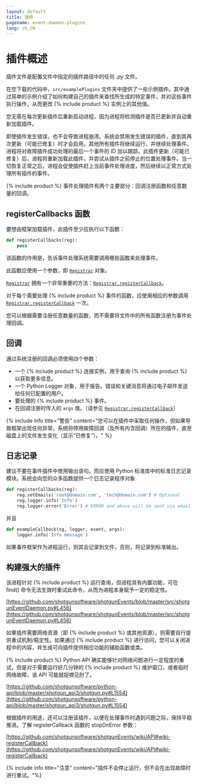 ```yaml
---
layout: default
title: 插件
pagename: event-daemon-plugins
lang: zh_CN
---
```


# 插件概述

插件文件是配置文件中指定的插件路径中的任何 _.py_ 文件。

在您下载的代码中，`src/examplePlugins` 文件夹中提供了一些示例插件。其中通过简单的示例介绍了如何构建自己的插件来查找所生成的特定事件，并对这些事件执行操作，从而更改 {% include product %} 实例上的其他值。

您无需在每次更新插件后重新启动进程，因为进程将检测插件是否已更新并自动重新加载插件。

即使插件发生错误，也不会导致进程崩溃。系统会禁用发生错误的插件，直到其再次更新（可能已修复）时才会启用。其他所有插件将继续运行，并继续处理事件。进程将对故障插件成功处理的最后一个事件的 ID 加以跟踪。此插件更新（可能已修复）后，进程将重新加载此插件，并尝试从插件之前停止的位置处理事件。当一切恢复正常之后，进程会促使插件赶上当前事件处理进度，然后继续以正常方式处理所有插件的事件。

{% include product %} 事件处理插件有两个主要部分：回调注册函数和任意数量的回调。

<a id="registerCallbacks_function"></a>

## registerCallbacks 函数

要想由框架加载插件，此插件至少应执行以下函数：

```python
def registerCallbacks(reg):
    pass
```

该函数的作用是，告诉事件处理系统需要调用哪些函数来处理事件。

此函数应使用一个参数，即 [`Registrar`](./event-daemon-api.md#Registrar) 对象。

[`Registrar`](./event-daemon-api.md#Registrar) 拥有一个非常重要的方法：[`Registrar.registerCallback`](./event-daemon-api.md#registercallback)。

对于每个需要处理 {% include product %} 事件的函数，应使用相应的参数调用 [`Registrar.registerCallback`](./event-daemon-api.md#registerCallback) 一次。

您可以根据需要注册任意数量的函数，而不需要将文件中的所有函数注册为事件处理回调。

<a id="Callbacks"></a>

## 回调

通过系统注册的回调必须使用四个参数：

- 一个 {% include product %} 连接实例，用于查询 {% include product %} 以获取更多信息。
- 一个 Python Logger 对象，用于报告。错误和关键消息将通过电子邮件发送给任何已配置的用户。
- 要处理的 {% include product %} 事件。
- 在回调注册时传入的 `args` 值。（请参见 [`Registrar.registerCallback`](./event-daemon-api.md#wiki-registerCallback)）

{% include info title="警告" content="您可以在插件中采取任何操作，但如果导致框架出现任何异常，系统将停用故障回调（及所有内含回调）所在的插件，直至磁盘上的文件发生变化（显示“已修复”）。" %}

<a id="Logging"></a>

## 日志记录

建议不要在事件插件中使用输出语句。而应使用 Python 标准库中的标准日志记录模块。系统会向您的众多函数提供一个日志记录程序对象

```python
def registerCallbacks(reg):
    reg.setEmails('root@domain.com', 'tech@domain.com') # Optional
    reg.logger.info('Info')
    reg.logger.error('Error') # ERROR and above will be sent via email in default config
```

并且

```python
def exampleCallback(sg, logger, event, args):
    logger.info('Info message')
```

如果事件框架作为进程运行，则其会记录到文件，否则，将记录到标准输出。

<a id="Robust"></a>

## 构建强大的插件

该进程针对 {% include product %} 运行查询，但进程具有内置功能，可在 find() 命令无法生效时重试此命令，从而为进程本身赋予一定的稳定性。

[https://github.com/shotgunsoftware/shotgunEvents/blob/master/src/shotgunEventDaemon.py#L456](https://github.com/shotgunsoftware/shotgunEvents/blob/master/src/shotgunEventDaemon.py#L456)

如果插件需要网络资源（即 {% include product %} 或其他资源），则需要自行提供重试机制/稳定性。如果通过 {% include product %} 进行访问，您可以关闭进程中的内容，并生成可向插件提供相应功能的辅助函数或类。

{% include product %} Python API 确实能够针对网络问题进行一定程度的重试，但是对于需要运行好几分钟的 {% include product %} 维护窗口，或者临时网络故障，该 API 可能就捉襟见肘了。

[https://github.com/shotgunsoftware/python-api/blob/master/shotgun_api3/shotgun.py#L1554](https://github.com/shotgunsoftware/python-api/blob/master/shotgun_api3/shotgun.py#L1554)

根据插件的用途，还可以注册该插件，以便在处理事件时遇到问题之际，保持平稳推进。了解 registerCallback 函数的 stopOnError 参数：

[https://github.com/shotgunsoftware/shotgunEvents/wiki/API#wiki-registerCallback](https://github.com/shotgunsoftware/shotgunEvents/wiki/API#wiki-registerCallback)

{% include info title="注意" content="插件不会停止运行，但不会在出现故障时进行重试。"%}
